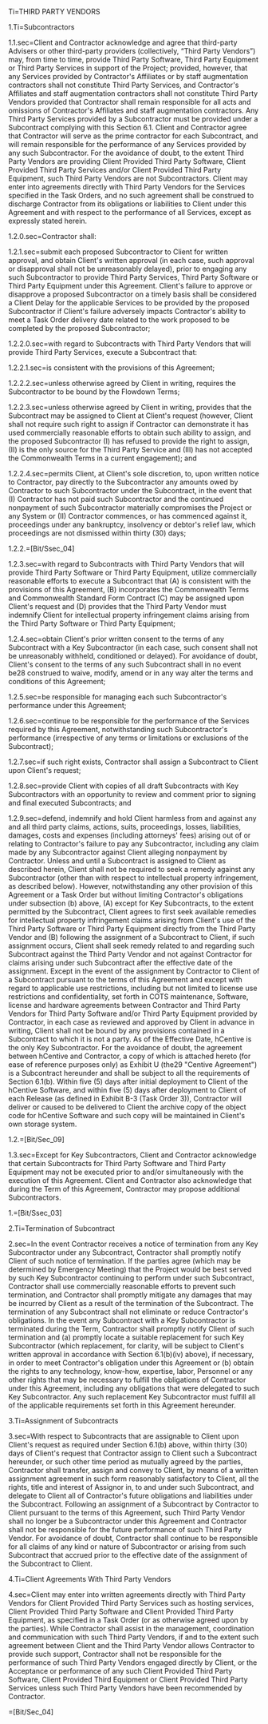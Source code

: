 Ti=THIRD PARTY VENDORS

1.Ti=Subcontractors

1.1.sec=Client and Contractor acknowledge and agree that third-party Advisers or other third-party providers (collectively, “Third Party Vendors”) may, from time to time, provide Third Party Software, Third Party Equipment or Third Party Services in support of the Project; provided, however, that any Services provided by Contractor's Affiliates or by staff augmentation contractors shall not constitute Third Party Services, and Contractor's Affiliates and staff augmentation contractors shall not constitute Third Party Vendors provided that Contractor shall remain responsible for all acts and omissions of Contractor's Affiliates and staff augmentation contractors. Any Third Party Services provided by a Subcontractor must be provided under a Subcontract complying with this Section 6.1. Client and Contractor agree that Contractor will serve as the prime contractor for each Subcontract, and will remain responsible for the performance of any Services provided by any such Subcontractor. For the avoidance of doubt, to the extent Third Party Vendors are providing Client Provided Third Party Software, Client Provided Third Party Services and/or Client Provided Third Party Equipment, such Third Party Vendors are not Subcontractors. Client may enter into agreements directly with Third Party Vendors for the Services specified in the Task Orders, and no such agreement shall be construed to discharge Contractor from its obligations or liabilities to Client under this Agreement and with respect to the performance of all Services, except as expressly stated herein.

1.2.0.sec=Contractor shall:

1.2.1.sec=submit each proposed Subcontractor to Client for written approval, and obtain Client's written approval (in each case, such approval or disapproval shall not be unreasonably delayed), prior to engaging any such Subcontractor to provide Third Party Services, Third Party Software or Third Party Equipment under this Agreement. Client's failure to approve or disapprove a proposed Subcontractor on a timely basis shall be considered a Client Delay for the applicable Services to be provided by the proposed Subcontractor if Client's failure adversely impacts Contractor's ability to meet a Task Order delivery date related to the work proposed to be completed by the proposed Subcontractor;

1.2.2.0.sec=with regard to Subcontracts with Third Party Vendors that will provide Third Party Services, execute a Subcontract that:

1.2.2.1.sec=is consistent with the provisions of this Agreement;

1.2.2.2.sec=unless otherwise agreed by Client in writing, requires the Subcontractor to be bound by the Flowdown Terms;

1.2.2.3.sec=unless otherwise agreed by Client in writing, provides that the Subcontract may be assigned to Client at Client's request (however, Client shall not require such right to assign if Contractor can demonstrate it has used commercially reasonable efforts to obtain such ability to assign, and the proposed Subcontractor (I) has refused to provide the right to assign, (II) is the only source for the Third Party Service and (III) has not accepted the Commonwealth Terms in a current engagement); and

1.2.2.4.sec=permits Client, at Client's sole discretion, to, upon written notice to Contractor, pay directly to the Subcontractor any amounts owed by Contractor to such Subcontractor under the Subcontract, in the event that (I) Contractor has not paid such Subcontractor and the continued nonpayment of such Subcontractor materially compromises the Project or any System or (II) Contractor commences, or has commenced against it, proceedings under any bankruptcy, insolvency or debtor's relief law, which proceedings are not dismissed within thirty (30) days;

1.2.2.=[Bit/Ssec_04]

1.2.3.sec=with regard to Subcontracts with Third Party Vendors that will provide Third Party Software or Third Party Equipment, utilize commercially reasonable efforts to execute a Subcontract that (A) is consistent with the provisions of this Agreement, (B) incorporates the Commonwealth Terms and Commonwealth Standard Form Contract (C) may be assigned upon Client's request and (D) provides that the Third Party Vendor must indemnify Client for intellectual property infringement claims arising from the Third Party Software or Third Party Equipment;

1.2.4.sec=obtain Client's prior written consent to the terms of any Subcontract with a Key Subcontractor (in each case, such consent shall not be unreasonably withheld, conditioned or delayed). For avoidance of doubt, Client's consent to the terms of any such Subcontract shall in no event be28 construed to waive, modify, amend or in any way alter the terms and conditions of this Agreement;

1.2.5.sec=be responsible for managing each such Subcontractor's performance under this Agreement;

1.2.6.sec=continue to be responsible for the performance of the Services required by this Agreement, notwithstanding such Subcontractor's performance (irrespective of any terms or limitations or exclusions of the Subcontract);

1.2.7.sec=if such right exists, Contractor shall assign a Subcontract to Client upon Client's request;

1.2.8.sec=provide Client with copies of all draft Subcontracts with Key Subcontractors with an opportunity to review and comment prior to signing and final executed Subcontracts; and

1.2.9.sec=defend, indemnify and hold Client harmless from and against any and all third party claims, actions, suits, proceedings, losses, liabilities, damages, costs and expenses (including attorneys' fees) arising out of or relating to Contractor's failure to pay any Subcontractor, including any claim made by any Subcontractor against Client alleging nonpayment by Contractor. Unless and until a Subcontract is assigned to Client as described herein, Client shall not be required to seek a remedy against any Subcontractor (other than with respect to intellectual property infringement, as described below). However, notwithstanding any other provision of this Agreement or a Task Order but without limiting Contractor's obligations under subsection (b) above, (A) except for Key Subcontracts, to the extent permitted by the Subcontract, Client agrees to first seek available remedies for intellectual property infringement claims arising from Client's use of the Third Party Software or Third Party Equipment directly from the Third Party Vendor and (B) following the assignment of a Subcontract to Client, if such assignment occurs, Client shall seek remedy related to and regarding such Subcontract against the Third Party Vendor and not against Contractor for claims arising under such Subcontract after the effective date of the assignment. Except in the event of the assignment by Contractor to Client of a Subcontract pursuant to the terms of this Agreement and except with regard to applicable use restrictions, including but not limited to license use restrictions and confidentiality, set forth in COTS maintenance, Software, license and hardware agreements between Contractor and Third Party Vendors for Third Party Software and/or Third Party Equipment provided by Contractor, in each case as reviewed and approved by Client in advance in writing, Client shall not be bound by any provisions contained in a Subcontract to which it is not a party. As of the Effective Date, hCentive is the only Key Subcontractor. For the avoidance of doubt, the agreement between hCentive and Contractor, a copy of which is attached hereto (for ease of reference purposes only) as Exhibit U (the29 "Centive Agreement") is a Subcontract hereunder and shall be subject to all the requirements of Section 6.1(b). Within five (5) days after initial deployment to Client of the hCentive Software, and within five (5) days after deployment to Client of each Release (as defined in Exhibit B-3 (Task Order 3)), Contractor will deliver or caused to be delivered to Client the archive copy of the object code for hCentive Software and such copy will be maintained in Client's own storage system.

1.2.=[Bit/Sec_09]

1.3.sec=Except for Key Subcontractors, Client and Contractor acknowledge that certain Subcontracts for Third Party Software and Third Party Equipment may not be executed prior to and/or simultaneously with the execution of this Agreement. Client and Contractor also acknowledge that during the Term of this Agreement, Contractor may propose additional Subcontractors. 

1.=[Bit/Ssec_03]

2.Ti=Termination of Subcontract

2.sec=In the event Contractor receives a notice of termination from any Key Subcontractor under any Subcontract, Contractor shall promptly notify Client of such notice of termination. If the parties agree (which may be determined by Emergency Meeting) that the Project would be best served by such Key Subcontractor continuing to perform under such Subcontract, Contractor shall use commercially reasonable efforts to prevent such termination, and Contractor shall promptly mitigate any damages that may be incurred by Client as a result of the termination of the Subcontract. The termination of any Subcontract shall not eliminate or reduce Contractor's obligations. In the event any Subcontract with a Key Subcontractor is terminated during the Term, Contractor shall promptly notify Client of such termination and (a) promptly locate a suitable replacement for such Key Subcontractor (which replacement, for clarity, will be subject to Client's written approval in accordance with Section 6.1(b)(iv) above), if necessary, in order to meet Contractor's obligation under this Agreement or (b) obtain the rights to any technology, know-how, expertise, labor, Personnel or any other rights that may be necessary to fulfill the obligations of Contractor under this Agreement, including any obligations that were delegated to such Key Subcontractor. Any such replacement Key Subcontractor must fulfill all of the applicable requirements set forth in this Agreement hereunder. 

3.Ti=Assignment of Subcontracts

3.sec=With respect to Subcontracts that are assignable to Client upon Client's request as required under Section 6.1(b) above, within thirty (30) days of Client's request that Contractor assign to Client such a Subcontract hereunder, or such other time period as mutually agreed by the parties, Contractor shall transfer, assign and convey to Client, by means of a written assignment agreement in such form reasonably satisfactory to Client, all the rights, title and interest of Assignor in, to and under such Subcontract, and delegate to Client all of Contractor's future obligations and liabilities under the Subcontract. Following an assignment of a Subcontract by Contractor to Client pursuant to the terms of this Agreement, such Third Party Vendor shall no longer be a Subcontractor under this Agreement and Contractor shall not be responsible for the future performance of such Third Party Vendor. For avoidance of doubt, Contractor shall continue to be responsible for all claims of any kind or nature of Subcontractor or arising from such Subcontract that accrued prior to the effective date of the assignment of the Subcontract to Client.

4.Ti=Client Agreements With Third Party Vendors

4.sec=Client may enter into written agreements directly with Third Party Vendors for Client Provided Third Party Services such as hosting services, Client Provided Third Party Software and Client Provided Third Party Equipment, as specified in a Task Order (or as otherwise agreed upon by the parties). While Contractor shall assist in the management, coordination and communication with such Third Party Vendors, if and to the extent such agreement between Client and the Third Party Vendor allows Contractor to provide such support, Contractor shall not be responsible for the performance of such Third Party Vendors engaged directly by Client, or the Acceptance or performance of any such Client Provided Third Party Software, Client Provided Third Equipment or Client Provided Third Party Services unless such Third Party Vendors have been recommended by Contractor. 

=[Bit/Sec_04]